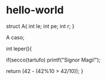 # hello-world
struct A{
  int le;
  int pe;
  int r;
}

A caso;

int leper(){

  if(secco(tartufo)
    printf("Signor Magi!");

  return (42 - (42%10 > 42/10));
}

